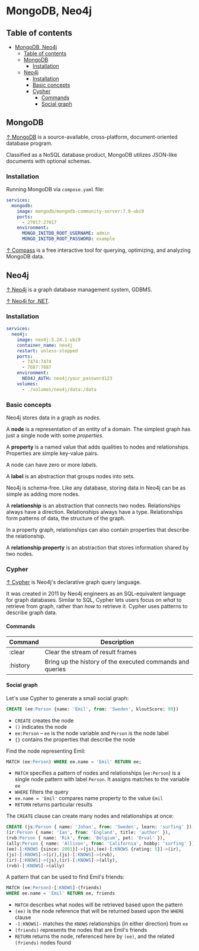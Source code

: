 # MongoDB, Neo4j

## Table of contents

- [MongoDB, Neo4j](#mongodb-neo4j)
  - [Table of contents](#table-of-contents)
  - [MongoDB](#mongodb)
    - [Installation](#installation)
  - [Neo4j](#neo4j)
    - [Installation](#installation-1)
    - [Basic concepts](#basic-concepts)
    - [Cypher](#cypher)
      - [Commands](#commands)
      - [Social graph](#social-graph)

## MongoDB

[↑ MongoDB](https://www.mongodb.com/docs/) is a source-available, cross-platform, document-oriented database program.

Classified as a NoSQL database product, MongoDB utilizes JSON-like documents with optional schemas.

### Installation

Running MongoDB via `compose.yaml` file:

```yaml
services:
  mongodb:
    image: mongodb/mongodb-community-server:7.0-ubi9
    ports:
      - 27017:27017
    environment:
      MONGO_INITDB_ROOT_USERNAME: admin
      MONGO_INITDB_ROOT_PASSWORD: example
```

[↑ Compass](https://www.mongodb.com/products/tools/compass) is a free interactive tool for querying, optimizing, and analyzing MongoDB data.

## Neo4j

[↑ Neo4j](https://github.com/neo4j/neo4j) is a graph database management system, GDBMS.

[↑ Neo4j for .NET](https://neo4j.com/docs/getting-started/languages-guides/neo4j-dotnet/).

### Installation

```yaml
services:
  neo4j:
    image: neo4j:5.24.1-ubi9
    container_name: neo4j
    restart: unless-stopped
    ports:
      - 7474:7474
      - 7687:7687
    environment:
      NEO4J_AUTH: neo4j/your_password123
    volumes:
      - ./volumes/neo4j/data:/data
```

### Basic concepts

Neo4j stores data in a graph as _nodes_.

A **node** is a representation of an entity of a domain. The simplest graph has just a single node with some _properties_.

A **property** is a named value that adds qualities to nodes and relationships. Properties are simple key-value pairs.

A node can have zero or more _labels_.

A **label** is an abstraction that groups nodes into sets.

Neo4j is schema-free. Like any database, storing data in Neo4j can be as simple as adding more nodes.

A **relationship** is an abstraction that connects two nodes. Relationships always have a direction. Relationships always have a type.
Relationships form patterns of data, the structure of the graph.

In a property graph, relationships can also contain properties that describe the relationship.

A **relationship property** is an abstraction that stores information shared by two nodes.

### Cypher

[↑ Cypher](https://neo4j.com/docs/cypher-manual/current/introduction/cypher-overview/) is Neo4j's declarative graph query language.

It was created in 2011 by Neo4j engineers as an SQL-equivalent language for graph databases. Similar to SQL, Cypher lets users focus on _what_ to retrieve from graph, rather than _how_ to retrieve it. Cypher uses patterns to describe graph data.

#### Commands

| Command  | Description                                               |
| -------- | --------------------------------------------------------- |
| :clear   | Clear the stream of result frames                         |
| :history | Bring up the history of the executed commands and queries |

#### Social graph

Let's use Cypher to generate a small social graph:

```sql
CREATE (ee:Person {name: 'Emil', from: 'Sweden', kloutScore: 99})
```

- `CREATE` creates the node
- `()` indicates the node
- `ee:Person` – `ee` is the node variable and `Person` is the node label
- `{}` contains the properties that describe the node

Find the node representing Emil:

```sql
MATCH (ee:Person) WHERE ee.name = 'Emil' RETURN ee;
```

- `MATCH` specifies a pattern of nodes and relationships (`ee:Person`) is a single node pattern with label `Person`. It assigns matches to the variable `ee`
- `WHERE` filters the query
- `ee.name = 'Emil'` compares name property to the value `Emil`
- `RETURN` returns particular results

The `CREATE` clause can create many nodes and relationships at once:

```sql
CREATE (js:Person { name: 'Johan', from: 'Sweden', learn: 'surfing' }),
(ir:Person { name: 'Ian', from: 'England', title: 'author' }),
(rvb:Person { name: 'Rik', from: 'Belgium', pet: 'Orval' }),
(ally:Person { name: 'Allison', from: 'California', hobby: 'surfing' }),
(ee)-[:KNOWS {since: 2001}]->(js),(ee)-[:KNOWS {rating: 5}]->(ir),
(js)-[:KNOWS]->(ir),(js)-[:KNOWS]->(rvb),
(ir)-[:KNOWS]->(js),(ir)-[:KNOWS]->(ally),
(rvb)-[:KNOWS]->(ally)
```

A pattern that can be used to find Emil's friends:

```sql
MATCH (ee:Person)-[:KNOWS]-(friends)
WHERE ee.name = 'Emil' RETURN ee, friends
```

- `MATCH` describes what nodes will be retrieved based upon the pattern
- `(ee)` is the node reference that will be returned based upon the `WHERE` clause
- `-[:KNOWS]-` matches the `KNOWS` relationships (in either direction) from `ee`
- `(friends)` represents the nodes that are Emil's friends
- `RETURN` returns the node, referenced here by `(ee)`, and the related `(friends)` nodes found
